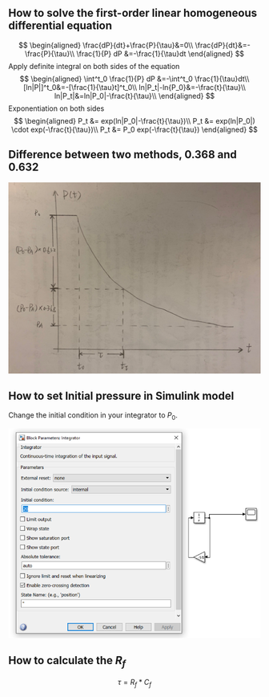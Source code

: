 ## How to solve the first-order linear homogeneous differential equation
$$
\begin{aligned}
\frac{dP}{dt}+\frac{P}{\tau}&=0\\
\frac{dP}{dt}&=-\frac{P}{\tau}\\
\frac{1}{P} dP &=-\frac{1}{\tau}dt
\end{aligned}
$$
Apply definite integral on both sides of the equation
$$
\begin{aligned}
\int^t_0 \frac{1}{P} dP &=-\int^t_0 \frac{1}{\tau}dt\\
[ln|P|]^t_0&=-[\frac{1}{\tau}t]^t_0\\
ln|P_t|-ln{P_0}&=-\frac{t}{\tau}\\
ln|P_t|&=ln|P_0|-\frac{t}{\tau}\\
\end{aligned}
$$
Exponentiation on both sides
$$
\begin{aligned}
P_t &= exp(ln|P_0|-\frac{t}{\tau})\\
P_t &= exp(ln|P_0|) \cdot exp(-\frac{t}{\tau})\\
P_t &= P_0 exp(-\frac{t}{\tau})
\end{aligned}
$$

## Difference between two methods, 0.368 and 0.632
![](images/lab2_plot.jpg)

## How to set Initial pressure in Simulink model
Change the initial condition in your integrator to $P_0$.

![](images/lab2_simulink.png)

## How to calculate the $R_f$
$$
\tau = R_f * C_f
$$